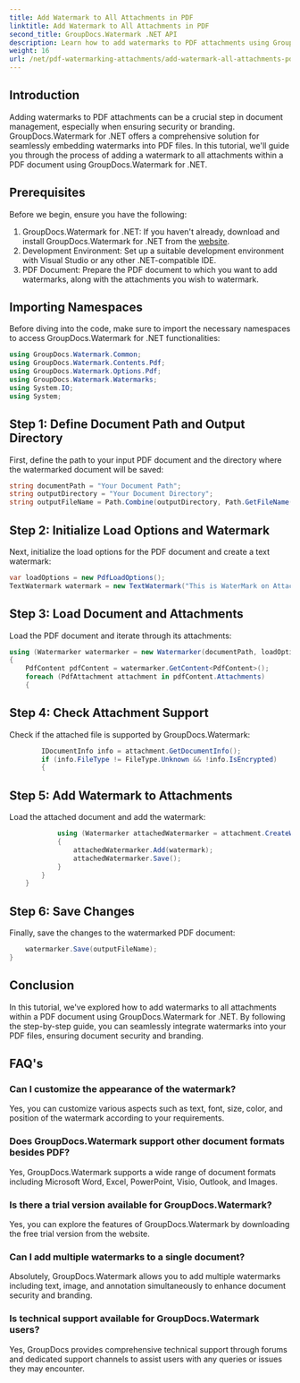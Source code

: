```yaml
---
title: Add Watermark to All Attachments in PDF
linktitle: Add Watermark to All Attachments in PDF
second_title: GroupDocs.Watermark .NET API
description: Learn how to add watermarks to PDF attachments using GroupDocs.Watermark for .NET. Secure your documents with custom watermarks easily.
weight: 16
url: /net/pdf-watermarking-attachments/add-watermark-all-attachments-pdf/
---
```

## Introduction
Adding watermarks to PDF attachments can be a crucial step in document management, especially when ensuring security or branding. GroupDocs.Watermark for .NET offers a comprehensive solution for seamlessly embedding watermarks into PDF files. In this tutorial, we'll guide you through the process of adding a watermark to all attachments within a PDF document using GroupDocs.Watermark for .NET.
## Prerequisites
Before we begin, ensure you have the following:
1. GroupDocs.Watermark for .NET: If you haven't already, download and install GroupDocs.Watermark for .NET from the [website](https://releases.groupdocs.com/Watermark/net/).
2. Development Environment: Set up a suitable development environment with Visual Studio or any other .NET-compatible IDE.
3. PDF Document: Prepare the PDF document to which you want to add watermarks, along with the attachments you wish to watermark.

## Importing Namespaces
Before diving into the code, make sure to import the necessary namespaces to access GroupDocs.Watermark for .NET functionalities:
```csharp
using GroupDocs.Watermark.Common;
using GroupDocs.Watermark.Contents.Pdf;
using GroupDocs.Watermark.Options.Pdf;
using GroupDocs.Watermark.Watermarks;
using System.IO;
using System;
```
## Step 1: Define Document Path and Output Directory
First, define the path to your input PDF document and the directory where the watermarked document will be saved:
```csharp
string documentPath = "Your Document Path";
string outputDirectory = "Your Document Directory";
string outputFileName = Path.Combine(outputDirectory, Path.GetFileName(documentPath));
```
## Step 2: Initialize Load Options and Watermark
Next, initialize the load options for the PDF document and create a text watermark:
```csharp
var loadOptions = new PdfLoadOptions();
TextWatermark watermark = new TextWatermark("This is WaterMark on Attachment", new Font("Arial", 19));
```
## Step 3: Load Document and Attachments
Load the PDF document and iterate through its attachments:
```csharp
using (Watermarker watermarker = new Watermarker(documentPath, loadOptions))
{
    PdfContent pdfContent = watermarker.GetContent<PdfContent>();
    foreach (PdfAttachment attachment in pdfContent.Attachments)
    {
```
## Step 4: Check Attachment Support
Check if the attached file is supported by GroupDocs.Watermark:
```csharp
        IDocumentInfo info = attachment.GetDocumentInfo();
        if (info.FileType != FileType.Unknown && !info.IsEncrypted)
        {
```
## Step 5: Add Watermark to Attachments
Load the attached document and add the watermark:
```csharp
            using (Watermarker attachedWatermarker = attachment.CreateWatermarker())
            {
                attachedWatermarker.Add(watermark);
                attachedWatermarker.Save();
            }
        }
    }
```
## Step 6: Save Changes
Finally, save the changes to the watermarked PDF document:
```csharp
    watermarker.Save(outputFileName);
}
```

## Conclusion
In this tutorial, we've explored how to add watermarks to all attachments within a PDF document using GroupDocs.Watermark for .NET. By following the step-by-step guide, you can seamlessly integrate watermarks into your PDF files, ensuring document security and branding.
## FAQ's
### Can I customize the appearance of the watermark?
Yes, you can customize various aspects such as text, font, size, color, and position of the watermark according to your requirements.
### Does GroupDocs.Watermark support other document formats besides PDF?
Yes, GroupDocs.Watermark supports a wide range of document formats including Microsoft Word, Excel, PowerPoint, Visio, Outlook, and Images.
### Is there a trial version available for GroupDocs.Watermark?
Yes, you can explore the features of GroupDocs.Watermark by downloading the free trial version from the website.
### Can I add multiple watermarks to a single document?
Absolutely, GroupDocs.Watermark allows you to add multiple watermarks including text, image, and annotation simultaneously to enhance document security and branding.
### Is technical support available for GroupDocs.Watermark users?
Yes, GroupDocs provides comprehensive technical support through forums and dedicated support channels to assist users with any queries or issues they may encounter.
